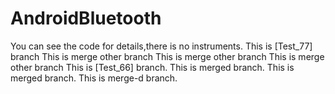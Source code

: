 # AndroidBluetooth
You can see the code for details,there is no instruments.
This is [Test_77] branch
This is merge other branch
This is merge other branch
This is merge other branch
This is [Test_66] branch.
This is merged branch.
This is merged branch.
This is merge-d branch.